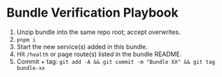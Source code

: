# Bundle Verification Playbook

1. Unzip bundle into the same repo root; accept overwrites.
2. `pnpm i`
3. Start the new service(s) added in this bundle.
4. Hit `/health` or page route(s) listed in the bundle README.
5. Commit + tag: `git add -A && git commit -m "Bundle XX" && git tag bundle-xx`
